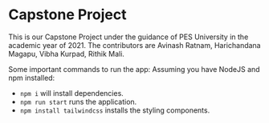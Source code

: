 # Capstone Project

This is our Capstone Project under the guidance of PES University in the academic year of 2021.
The contributors are Avinash Ratnam, Harichandana Magapu, Vibha Kurpad, Rithik Mali.

Some important commands to run the app:
Assuming you have NodeJS and npm installed:

- `npm i` will install dependencies.
- `npm run start` runs the application.
- `npm install tailwindcss` installs the styling components.

